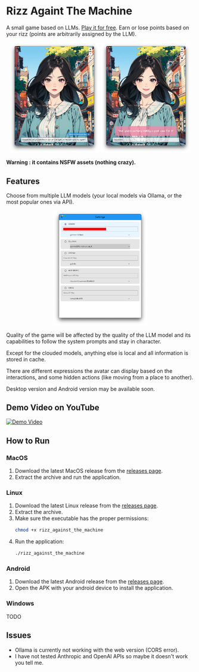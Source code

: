 
# Rizz Againt The Machine

A small game based on LLMs. [Play it for free](https://rizzatm.web.app/).
Earn or lose points based on your rizz (points are arbitrarily assigned by the LLM).



<p align="center">
  <img src="image/README/1721656715690.png" width="48%" />
  <img src="image/README/1721656670448.png" width="48%" />
</p>

**Warning : it contains NSFW assets (nothing crazy).**

## Features

Choose from multiple LLM models (your local models via Ollama, or the most popular ones via API).

<p align="center">
  <img src="image/README/1721656490980.png" width="50%" />
</p>


Quality of the game will be affected by the quality of the LLM model and its capabilities to follow the system prompts and stay in character.

Except for the clouded models, anything else is local and all information is stored in cache.

There are different expressions the avatar can display based on the interactions, and some hidden actions (like moving from a place to another).

Desktop version and Android version may be available soon.

## Demo Video on YouTube

[![Demo Video](https://img.youtube.com/vi/jKWzCjDpbtY/0.jpg)](https://www.youtube.com/watch?v=jKWzCjDpbtY)

## How to Run

### MacOS

1. Download the latest MacOS release from the [releases page](https://github.com/YofarDev/Rizz-Againt-The-Machine/releases/).
2. Extract the archive and run the application.

### Linux

1. Download the latest Linux release from the [releases page](https://github.com/YofarDev/Rizz-Againt-The-Machine/releases/).
2. Extract the archive.
3. Make sure the executable has the proper permissions:
    ```sh
    chmod +x rizz_against_the_machine
    ```
4. Run the application:
    ```sh
    ./rizz_against_the_machine
    ```

### Android

1. Download the latest Android release from the [releases page](https://github.com/YofarDev/Rizz-Againt-The-Machine/releases/).
2. Open the APK with your android device to install the application.

### Windows

TODO

## Issues

- Ollama is currently not working with the web version (CORS error).
- I have not tested Anthropic and OpenAI APIs so maybe it doesn't work you tell me.
